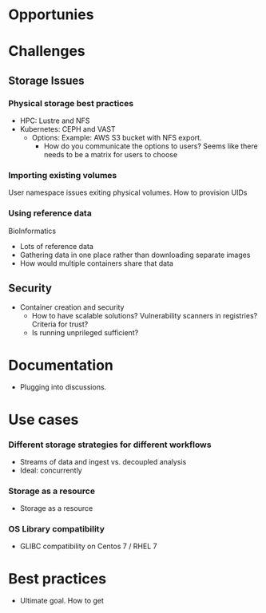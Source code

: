 # Opportunies

# Challenges

## Storage Issues

### Physical storage best practices

  * HPC: Lustre and NFS
  * Kubernetes:  CEPH and VAST
    * Options: Example: AWS S3 bucket with  NFS export.  
      - How do you communicate the options to users?  Seems like there needs
        to be a matrix for users to choose

### Importing existing volumes

User namespace issues exiting physical volumes.  How to provision UIDs 

### Using reference data

BioInformatics
* Lots of reference data
* Gathering data in one place rather than downloading separate images
* How would multiple containers share that data

## Security
- Container creation and security
  - How to have scalable solutions?  Vulnerability scanners
    in registries?  Criteria for trust?
  - Is running unprileged sufficient?

# Documentation

- Plugging into discussions.  

# Use cases

### Different storage strategies for different workflows
- Streams of data and ingest vs. decoupled analysis
- Ideal: concurrently

### Storage as a resource
- Storage as a resource

### OS Library compatibility
- GLIBC compatibility on Centos 7 / RHEL 7

# Best practices

- Ultimate goal.  How to get 



